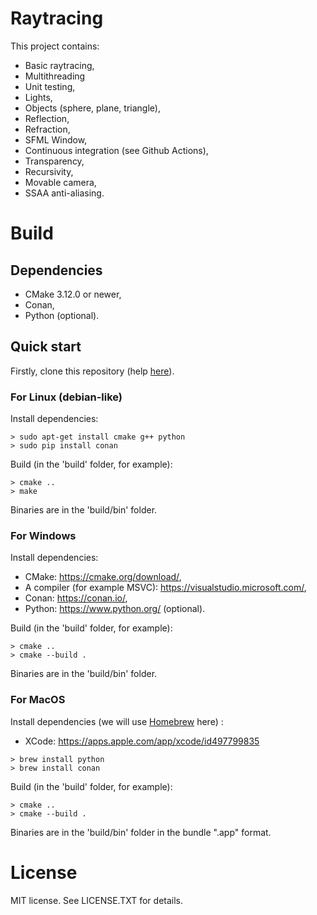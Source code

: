# Raytracing

This project contains:

- Basic raytracing,
- Multithreading
- Unit testing,
- Lights,
- Objects (sphere, plane, triangle),
- Reflection,
- Refraction,
- SFML Window,
- Continuous integration (see Github Actions),
- Transparency,
- Recursivity,
- Movable camera,
- SSAA anti-aliasing.

# Build

## Dependencies

- CMake 3.12.0 or newer,
- Conan,
- Python (optional).

## Quick start

Firstly, clone this repository (help [here](https://docs.github.com/en/github/creating-cloning-and-archiving-repositories/cloning-a-repository)).

### For Linux (debian-like)

Install dependencies:
```console
> sudo apt-get install cmake g++ python
> sudo pip install conan
```
Build (in the 'build' folder, for example):
```console
> cmake ..
> make
```
Binaries are in the 'build/bin' folder.

### For Windows

Install dependencies:
- CMake: https://cmake.org/download/,
- A compiler (for example MSVC): https://visualstudio.microsoft.com/,
- Conan: https://conan.io/,
- Python: https://www.python.org/ (optional).

Build (in the 'build' folder, for example):
```console
> cmake ..
> cmake --build .
```
Binaries are in the 'build/bin' folder.

### For MacOS

Install dependencies (we will use [Homebrew](https://brew.sh) here) :
- XCode: https://apps.apple.com/app/xcode/id497799835

```console
> brew install python
> brew install conan
```

Build (in the 'build' folder, for example):
```console
> cmake ..
> cmake --build .
```
Binaries are in the 'build/bin' folder in the bundle ".app" format.

# License

MIT license. See LICENSE.TXT for details.
